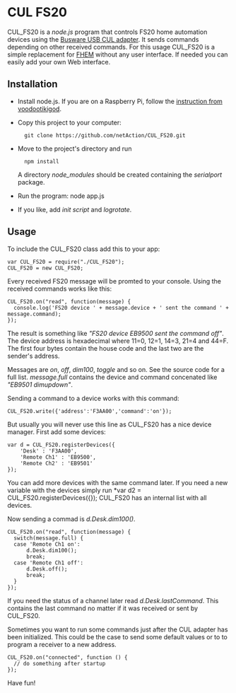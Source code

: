 CUL FS20
========

CUL_FS20 is a *node.js* program that controls FS20 home automation devices using the [Busware USB CUL adapter](http://busware.de/tiki-index.php?page=CUL). It sends commands depending on other received commands. For this usage CUL_FS20 is a simple replacement for [FHEM](http://fhem.de/) without any user interface. If needed you can easily add your own Web interface.


Installation
------------

-	Install node.js. If you are on a Raspberry Pi, follow the [instruction from voodootikigod](https://github.com/voodootikigod/node-serialport).
- Copy this project to your computer:

		git clone https://github.com/netAction/CUL_FS20.git
- Move to the project's directory and run

		npm install

	A directory *node_modules* should be created containing the *serialport* package.
- Run the program:
		node app.js
- If you like, add *init script* and *logrotate*.


Usage
-----

To include the CUL_FS20 class add this to your app:

	var CUL_FS20 = require("./CUL_FS20");
	CUL_FS20 = new CUL_FS20;

Every received FS20 message will be promted to your console. Using the received commands works like this:

	CUL_FS20.on("read", function(message) {
	  console.log('FS20 device ' + message.device + ' sent the command ' + message.command);
	});

The result is something like *"FS20 device EB9500 sent the command off"*. The device address is hexadecimal where 11=0, 12=1, 14=3, 21=4 and 44=F. The first four bytes contain the house code and the last two are the sender's address.

Messages are *on*, *off*, *dim100*, *toggle* and so on. See the source code for a full list. *message.full* contains the device and command concenated like *"EB9501 dimupdown"*.

Sending a command to a device works with this command:

	CUL_FS20.write({'address':'F3AA00','command':'on'});

But usually you will never use this line as CUL_FS20 has a nice device manager. First add some devices:

	var d = CUL_FS20.registerDevices({
		'Desk' : 'F3AA00',
		'Remote Ch1' : 'EB9500',
		'Remote Ch2' : 'EB9501'
	});

You can add more devices with the same command later. If you need a new variable with the devices simply run *var d2 = CUL_FS20.registerDevices({}); CUL_FS20 has an internal list with all devices.

Now sending a commad is *d.Desk.dim100()*.

	CUL_FS20.on("read", function(message) {
	  switch(message.full) {
      case 'Remote Ch1 on':
	      d.Desk.dim100();
	      break;
      case 'Remote Ch1 off':
	      d.Desk.off();
	      break;
	  }
	});

If you need the status of a channel later read *d.Desk.lastCommand*. This contains the last command no matter if it was received or sent by CUL_FS20.

Sometimes you want to run some commands just after the CUL adapter has been initialized. This could be the case to send some default values or to to program a receiver to a new address.

	CUL_FS20.on("connected", function () {
	  // do something after startup
	});

Have fun!
